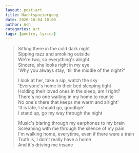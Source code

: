 ```yaml
---
layout: post-art
title: Nachtspaziergang
date: 2020-10-04 10:00
author: Ash
categories: art
tags: [poetry, lyrics]
---
```

> Sitting there in the cold dark night  
> Sipping razz and smoking outside  
> We're two, so everything's alright  
> Sincere, she looks right in my eye  
> 'Why you always stay, 'till the middle of the night?'  
> 
> I look at her, take a sip, watch the sky  
> 'Everyone's home in their bed sleeping tight  
> Holding their loved ones in the sleep, am I right?  
> There's no one waiting in my home to reunite  
> No one's there that keeps me warm and alright'  
> 'It is late, I should go, goodbye'  
> I stand up, go my way through the night  
> 
> Music's blaring through my earphones to my brain  
> Screaming with me through the silence of my pain  
> I'm walking home, everytime, even if there were a train  
> Truth is, I don't really have a home  
> And it's driving me insane  
